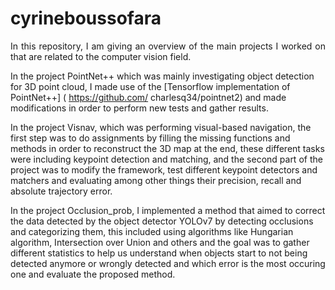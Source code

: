# cyrineboussofara

<p align="justify"> </p>

<p align="justify">In this repository, I am giving an overview of the main projects I worked on that are related to the computer vision field.</p>

In the project PointNet++ which was mainly investigating object detection for 3D point cloud, I made use of the [Tensorflow implementation of PointNet++] ( https://github.com/
charlesq34/pointnet2) and made modifications in order to perform new tests and gather results.

In the project Visnav, which was performing visual-based navigation, the first step was to do assignments by filling the missing functions and methods in order to reconstruct
the 3D map at the end, these different tasks were including keypoint detection and matching, and the second part of the project was to modify the framework, test different
keypoint detectors and matchers and evaluating among other things their precision, recall and absolute trajectory error.

In the project Occlusion_prob, I implemented a method that aimed to correct the data detected by the object detector YOLOv7 by detecting occlusions and categorizing them,
this included using algorithms like Hungarian algorithm, Intersection over Union and others and the goal was to gather different statistics to help us understand when objects
start to not being detected anymore or wrongly detected and which error is the most occuring one and evaluate the proposed method.

